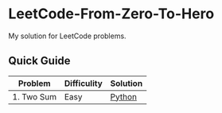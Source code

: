 # LeetCode-From-Zero-To-Hero
My solution for LeetCode problems.

## Quick Guide

| Problem    | Difficulity | Solution                        |
| ---------- | ----------- | ------------------------------- |
| 1. Two Sum | Easy        | [Python](./Python/0001.Two-Sum) |

